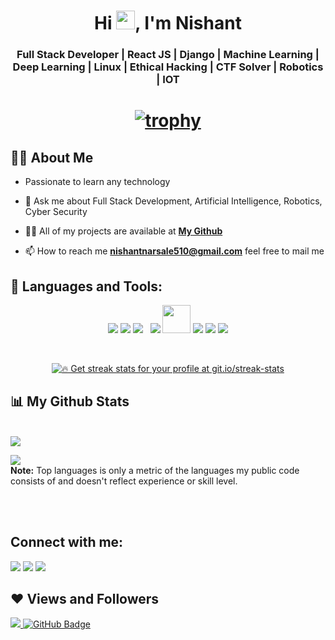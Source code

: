 <h1 align="center">Hi <img src="https://raw.githubusercontent.com/MartinHeinz/MartinHeinz/master/wave.gif" width="30px">, I'm Nishant</h1>
<h3 align="center"> Full Stack Developer | React JS | Django | Machine Learning | Deep Learning | Linux | Ethical Hacking | CTF Solver | Robotics | IOT </h3>

<h1 align = "center">

[![trophy](https://github-profile-trophy.vercel.app/?username=Ajinkyap331&theme=onedark)](https://github.com/ryo-ma/github-profile-trophy)


</h1>

## 🙋‍♂️ About Me

-  Passionate to learn any technology

- 💬 Ask me about Full Stack Development, Artificial Intelligence, Robotics, Cyber Security

- 👨‍💻 All of my projects are available at **[My Github](https://github.com/Nishant-Narsale?tab=repositories)**

- 📫 How to reach me **nishantnarsale510@gmail.com** feel free to mail me

## 🚀 Languages and Tools:

<p align="center"> 
    <a> <img src="https://img.icons8.com/color/48/000000/django.png"/> </a>
    <a> <img src="https://img.icons8.com/color/48/000000/python--v2.png"/> </a> 
    <a style="padding-right:8px;"  target="_blank"> <img src="https://img.icons8.com/color/48/26e07f/react-native.png"/> </a> 
    <a> <img src="https://img.icons8.com/color/48/26e07f/css3.png"/> </a> 
    <a> <img src="https://img.icons8.com/color/144/26e07f/html-5--v1.png"  width="45" height="45"/> </a>   
    <a> <img src="[https://img.icons8.com/color/48/26e07f/c++.png](https://img.icons8.com/?size=512&id=40669&format=png)"/></a>
    <a> <img src="https://img.icons8.com/color/48/000000/firebase.png"/></a>
    <img src="https://img.icons8.com/color/48/000000/dart.png"/>
     
</p>

<br/>

<p align="center">
    <a href="https://github.com/Nishant-Narsale/github-readme-streak-stats">
        <img title="🔥 Get streak stats for your profile at git.io/streak-stats"  src="https://github-readme-streak-stats.herokuapp.com/?user=Nishant-Narsale&theme=black-ice&hide_border=true&stroke=0000&background=060A0CD0"/>
    </a>
</p>

## 📊 My Github Stats

  <br/>
    <a href="https://github.com/Nishant-Narsale/github-readme-stats"><img  src="https://github-readme-stats.vercel.app/api?username=Nishant-Narsale&show_icons=true&count_private=true&theme=react&hide_border=true&bg_color=0D1117" /></a>

  <a href="https://github.com/Nishant-Narsale/github-readme-stats"><img src="https://github-readme-stats.vercel.app/api/top-langs/?username=Nishant-Narsale&langs_count=8&count_private=true&layout=compact&theme=react&hide_border=true&bg_color=0D1117" /></a>
  <br/>
  <b>Note:</b> Top languages is only a metric of the languages my public code consists of and doesn't reflect experience or skill level.


<br/>
<br/>


## Connect with me:
<p align="left">

<a href = "mailto:nishantnarsale510@gmail.com"><img src="https://img.icons8.com/material-outlined/48/ffffff/email.png"/></a>
<a href = "https://www.linkedin.com/in/nishant-narsale-251250204/"><img src="https://img.icons8.com/color/50/000000/linkedin.png"/></a>
<a href = "https://www.instagram.com/nishantnarsale510/"><img src="https://img.icons8.com/fluent/48/000000/instagram-new.png"/></a>

</p>

## ❤ Views and Followers
<a href="https://github.com/Meghna-DAS/github-profile-views-counter">
    <img src="https://komarev.com/ghpvc/?username=Nishant-Narsale">
</a>
<a href="https://github.com/Nishant-Narsale?tab=followers"><img src="https://img.shields.io/github/followers/Ajinkyap331?label=Followers&style=social" alt="GitHub Badge"></a>
